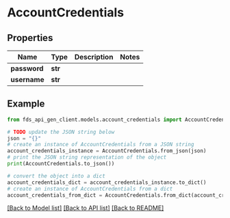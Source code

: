 # AccountCredentials


## Properties

Name | Type | Description | Notes
------------ | ------------- | ------------- | -------------
**password** | **str** |  | 
**username** | **str** |  | 

## Example

```python
from fds_api_gen_client.models.account_credentials import AccountCredentials

# TODO update the JSON string below
json = "{}"
# create an instance of AccountCredentials from a JSON string
account_credentials_instance = AccountCredentials.from_json(json)
# print the JSON string representation of the object
print(AccountCredentials.to_json())

# convert the object into a dict
account_credentials_dict = account_credentials_instance.to_dict()
# create an instance of AccountCredentials from a dict
account_credentials_from_dict = AccountCredentials.from_dict(account_credentials_dict)
```
[[Back to Model list]](../README.md#documentation-for-models) [[Back to API list]](../README.md#documentation-for-api-endpoints) [[Back to README]](../README.md)


